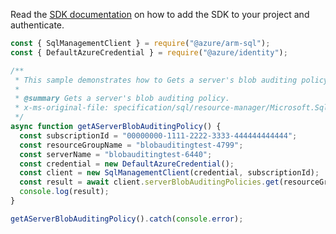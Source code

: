 Read the [SDK documentation](https://github.com/Azure/azure-sdk-for-js/blob/%40azure%2Farm-sql_9.0.1/sdk/sql/arm-sql/README.md) on how to add the SDK to your project and authenticate.

```javascript
const { SqlManagementClient } = require("@azure/arm-sql");
const { DefaultAzureCredential } = require("@azure/identity");

/**
 * This sample demonstrates how to Gets a server's blob auditing policy.
 *
 * @summary Gets a server's blob auditing policy.
 * x-ms-original-file: specification/sql/resource-manager/Microsoft.Sql/preview/2020-11-01-preview/examples/ServerBlobAuditingGet.json
 */
async function getAServerBlobAuditingPolicy() {
  const subscriptionId = "00000000-1111-2222-3333-444444444444";
  const resourceGroupName = "blobauditingtest-4799";
  const serverName = "blobauditingtest-6440";
  const credential = new DefaultAzureCredential();
  const client = new SqlManagementClient(credential, subscriptionId);
  const result = await client.serverBlobAuditingPolicies.get(resourceGroupName, serverName);
  console.log(result);
}

getAServerBlobAuditingPolicy().catch(console.error);
```
